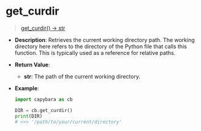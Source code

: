 # get_curdir

> [get_curdir() -> str](https://github.com/DocsaidLab/Capybara/blob/975d62fba4f76db59e715c220f7a2af5ad8d050e/capybara/utils/custom_path.py#L8)

- **Description**: Retrieves the current working directory path. The working directory here refers to the directory of the Python file that calls this function. This is typically used as a reference for relative paths.

- **Return Value**:

  - **str**: The path of the current working directory.

- **Example**:

  ```python
  import capybara as cb

  DIR = cb.get_curdir()
  print(DIR)
  # >>> '/path/to/your/current/directory'
  ```
